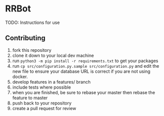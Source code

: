 # RRBot

TODO:
Instructions for use


## Contributing

1. fork this repository
2. clone it down to your local dev machine
3. run `python3 -m pip install -r requirements.txt` to get your packages
4. run `cp src/configuration.py.sample src/configuration.py` and edit the new file to ensure your database URL is correct if you are not using docker.
5. develop features in a features/<feature-name> branch
6. include tests where possible
7. when you are finished, be sure to rebase your master then rebase the feature to master
8. push back to your repository
9. create a pull request for review
